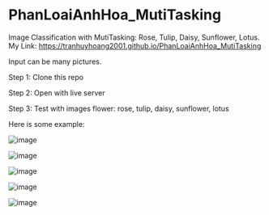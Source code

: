 # PhanLoaiAnhHoa_MutiTasking
Image Classification with MutiTasking: Rose, Tulip, Daisy, Sunflower, Lotus.
My Link: https://tranhuyhoang2001.github.io/PhanLoaiAnhHoa_MutiTasking

Input can be many pictures.

Step 1: Clone this repo

Step 2: Open with live server

Step 3: Test with images flower: rose, tulip, daisy, sunflower, lotus

Here is some example:

![image](https://user-images.githubusercontent.com/93071557/228609196-bd4bf831-32f0-4328-95b5-2da76cd80709.png)

![image](https://user-images.githubusercontent.com/93071557/228609375-5533b83f-e45c-401f-9f14-1c62ff25ebb3.png)

![image](https://user-images.githubusercontent.com/93071557/228609579-71cbe02e-b64d-4070-83f9-b237e86916b5.png)

![image](https://user-images.githubusercontent.com/93071557/228609778-e034aab6-4056-4c74-9ce9-a39549944e50.png)

![image](https://user-images.githubusercontent.com/93071557/228609995-d7812a56-e4de-43ae-a0e9-e37985a3ccd6.png)


